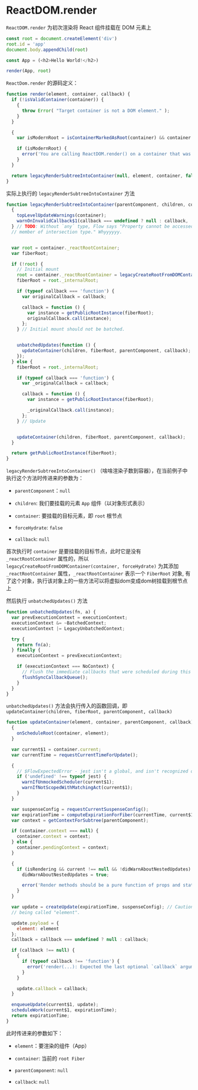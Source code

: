 # ReactDOM.render

`ReactDOM.render` 为初次渲染将 React 组件挂载在 DOM 元素上

```js
const root = document.createElement('div')
root.id = 'app'
document.body.appendChild(root)

const App = (<h2>Hello World!</h2>)

render(App, root)
```

`ReactDom.render` 的源码定义：

```js
function render(element, container, callback) {
  if (!isValidContainer(container)) {
    {
      throw Error( "Target container is not a DOM element." );
    }
  }

  {
    var isModernRoot = isContainerMarkedAsRoot(container) && container._reactRootContainer === undefined;

    if (isModernRoot) {
      error('You are calling ReactDOM.render() on a container that was previously ' + 'passed to ReactDOM.createRoot(). This is not supported. ' + 'Did you mean to call root.render(element)?');
    }
  }

  return legacyRenderSubtreeIntoContainer(null, element, container, false, callback);
}
```

实际上执行的 `legacyRenderSubtreeIntoContainer` 方法

```js
function legacyRenderSubtreeIntoContainer(parentComponent, children, container, forceHydrate, callback) {
  {
    topLevelUpdateWarnings(container);
    warnOnInvalidCallback$1(callback === undefined ? null : callback, 'render');
  } // TODO: Without `any` type, Flow says "Property cannot be accessed on any
  // member of intersection type." Whyyyyyy.


  var root = container._reactRootContainer;
  var fiberRoot;

  if (!root) {
    // Initial mount
    root = container._reactRootContainer = legacyCreateRootFromDOMContainer(container, forceHydrate);
    fiberRoot = root._internalRoot;

    if (typeof callback === 'function') {
      var originalCallback = callback;

      callback = function () {
        var instance = getPublicRootInstance(fiberRoot);
        originalCallback.call(instance);
      };
    } // Initial mount should not be batched.


    unbatchedUpdates(function () {
      updateContainer(children, fiberRoot, parentComponent, callback);
    });
  } else {
    fiberRoot = root._internalRoot;

    if (typeof callback === 'function') {
      var _originalCallback = callback;

      callback = function () {
        var instance = getPublicRootInstance(fiberRoot);

        _originalCallback.call(instance);
      };
    } // Update


    updateContainer(children, fiberRoot, parentComponent, callback);
  }

  return getPublicRootInstance(fiberRoot);
}
```

`legacyRenderSubtreeIntoContainer()` （啥啥渲染子数到容器），在当前例子中执行这个方法时传进来的参数为：

- `parentComponent`：`null`

- `children`: 我们要挂载的元素 `App` 组件（以对象形式表示）

- `container`: 要挂载的目标元素，即 `root` 根节点

- `forceHydrate`: `false`

- `callback`: `null`

首次执行时 `container` 是要挂载的目标节点，此时它是没有 `_reactRootContainer` 属性的，所以 `legacyCreateRootFromDOMContainer(container, forceHydrate)` 为其添加 `_reactRootContainer` 属性，`_reactRootContainer` 表示一个 `FiberRoot` 对象, 有了这个对象，执行该对象上的一些方法可以将虚拟dom变成dom树挂载到根节点上

然后执行 `unbatchedUpdates()` 方法

```js
function unbatchedUpdates(fn, a) {
  var prevExecutionContext = executionContext;
  executionContext &= ~BatchedContext;
  executionContext |= LegacyUnbatchedContext;

  try {
    return fn(a);
  } finally {
    executionContext = prevExecutionContext;

    if (executionContext === NoContext) {
      // Flush the immediate callbacks that were scheduled during this batch
      flushSyncCallbackQueue();
    }
  }
}
```

`unbatchedUpdates()` 方法会执行传入的函数回调，即 `updateContainer(children, fiberRoot, parentComponent, callback)`

```js
function updateContainer(element, container, parentComponent, callback) {
  {
    onScheduleRoot(container, element);
  }

  var current$1 = container.current;
  var currentTime = requestCurrentTimeForUpdate();

  {
    // $FlowExpectedError - jest isn't a global, and isn't recognized outside of tests
    if ('undefined' !== typeof jest) {
      warnIfUnmockedScheduler(current$1);
      warnIfNotScopedWithMatchingAct(current$1);
    }
  }

  var suspenseConfig = requestCurrentSuspenseConfig();
  var expirationTime = computeExpirationForFiber(currentTime, current$1, suspenseConfig);
  var context = getContextForSubtree(parentComponent);

  if (container.context === null) {
    container.context = context;
  } else {
    container.pendingContext = context;
  }

  {
    if (isRendering && current !== null && !didWarnAboutNestedUpdates) {
      didWarnAboutNestedUpdates = true;

      error('Render methods should be a pure function of props and state; ' + 'triggering nested component updates from render is not allowed. ' + 'If necessary, trigger nested updates in componentDidUpdate.\n\n' + 'Check the render method of %s.', getComponentName(current.type) || 'Unknown');
    }
  }

  var update = createUpdate(expirationTime, suspenseConfig); // Caution: React DevTools currently depends on this property
  // being called "element".

  update.payload = {
    element: element
  };
  callback = callback === undefined ? null : callback;

  if (callback !== null) {
    {
      if (typeof callback !== 'function') {
        error('render(...): Expected the last optional `callback` argument to be a ' + 'function. Instead received: %s.', callback);
      }
    }

    update.callback = callback;
  }

  enqueueUpdate(current$1, update);
  scheduleWork(current$1, expirationTime);
  return expirationTime;
}
```

此时传进来的参数如下：

- `element`：要渲染的组件（App）

- `container`: 当前的 `root Fiber`

- `parentComponent`: `null`

- `callback`: `null`